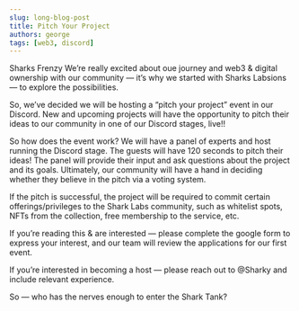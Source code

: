 ```yaml
---
slug: long-blog-post
title: Pitch Your Project 
authors: george
tags: [web3, discord]
---
```


Sharks Frenzy
We’re really excited about oue journey and web3 & digital ownership with our community — it’s why we started with Sharks Labsions — to explore the possibilities.

So, we’ve decided we will be hosting a “pitch your project” event in our Discord. New and upcoming projects will have the opportunity to pitch their ideas to our community in one of our Discord stages, live!! 

So how does the event work? We will have a panel of experts and host running the Discord stage. The guests will have 120 seconds to pitch their ideas! The panel will provide their input and ask questions about the project and its goals. Ultimately, our community will have a hand in deciding whether they believe in the pitch via a voting system. 

If the pitch is successful, the project will be required to commit certain offerings/privileges to the Shark Labs community, such as whitelist spots, NFTs from the collection, free membership to the service, etc.

If you’re reading this & are interested — please complete the google form to express your interest, and our team will review the applications for our first event.

If you’re interested in becoming a host — please reach out to @Sharky and include relevant experience.

So — who has the nerves enough to enter the Shark Tank?
